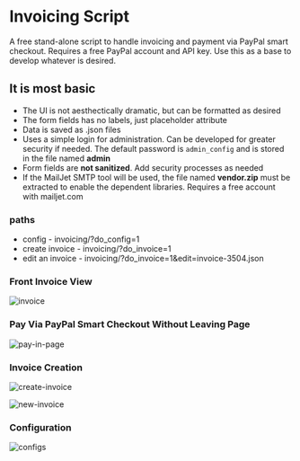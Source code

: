 # Invoicing Script
A free stand-alone script to handle invoicing and payment via PayPal smart checkout. Requires a free PayPal account and API key. Use this as a base to develop whatever is desired.

## It is most basic
* The UI is not aesthectically dramatic, but can be formatted as desired
* The form fields has no labels, just placeholder attribute
* Data is saved as .json files
* Uses a simple login for administration. Can be developed for greater security if needed. The default password is `admin_config` and is stored in the file named **admin**
* Form fields are **not sanitized**. Add security processes as needed
* If the MailJet SMTP tool will be used, the file named **vendor.zip** must be extracted to enable the dependent libraries. Requires a free account with mailjet.com

### paths
* config - invoicing/?do_config=1
* create invoice - invoicing/?do_invoice=1
* edit an invoice - invoicing/?do_invoice=1&edit=invoice-3504.json

### Front Invoice View
![invoice](https://github.com/user-attachments/assets/51245806-a081-4c7e-b54f-8dba72a94242)

### Pay Via PayPal Smart Checkout Without Leaving Page
![pay-in-page](https://github.com/user-attachments/assets/2e288783-a637-4ccc-92b4-122b75b5e976)

### Invoice Creation
![create-invoice](https://github.com/user-attachments/assets/3968cf7e-30b6-4226-928c-6ca1f729f4e2)

![new-invoice](https://github.com/user-attachments/assets/66c260ed-ad14-4a3c-b170-bc3614b29e15)

### Configuration
![configs](https://github.com/user-attachments/assets/447b5c36-b29b-4a5c-93c7-3297eb115c9f)
